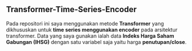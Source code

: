 ## Transformer-Time-Series-Encoder
Pada repositori ini saya menggunakan metode **Transformer** yang dikhususkan untuk **time series menggunakan encoder** pada arsitektur transformer. Data yang saya gunakan ialah data **Indeks Harga Saham Gabungan (IHSG)** dengan satu variabel saja yaitu harga **penutupan/close**.
